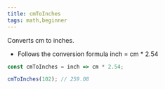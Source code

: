 ```yaml
---
title: cmToInches
tags: math,beginner
---
```


Converts cm to inches.

- Follows the conversion formula inch = cm * 2.54 

```js
const cmToInches = inch => cm * 2.54;
```

```js
cmToInches(102); // 259.08
```